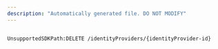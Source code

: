 ```yaml
---
description: "Automatically generated file. DO NOT MODIFY"
---
```


```powershellv2

UnsupportedSDKPath:DELETE /identityProviders/{identityProvider-id}

```